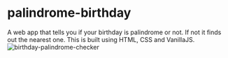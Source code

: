 # palindrome-birthday
A web app that tells you if your birthday is palindrome or not. If not it finds out the nearest one.
This is built using HTML, CSS and VanillaJS. 
![birthday-palindrome-checker](https://user-images.githubusercontent.com/87223296/205586693-be32d612-264c-4571-ab5c-4f106c9b1c90.jpg)
